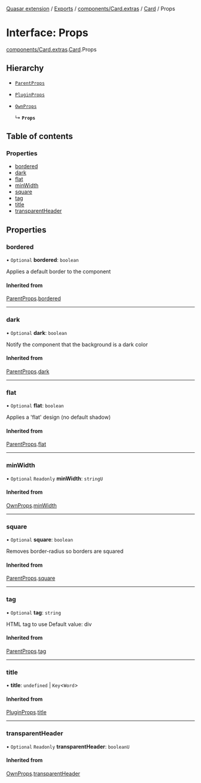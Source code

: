 [Quasar extension](../index.md) / [Exports](../modules.md) / [components/Card.extras](../modules/components_Card_extras.md) / [Card](../modules/components_Card_extras.Card.md) / Props

# Interface: Props

[components/Card.extras](../modules/components_Card_extras.md).[Card](../modules/components_Card_extras.Card.md).Props

## Hierarchy

- [`ParentProps`](components_Card_extras.Card.ParentProps.md)

- [`PluginProps`](components_Card_extras.Card.PluginProps.md)

- [`OwnProps`](components_Card_extras.Card.OwnProps.md)

  ↳ **`Props`**

## Table of contents

### Properties

- [bordered](components_Card_extras.Card.Props.md#bordered)
- [dark](components_Card_extras.Card.Props.md#dark)
- [flat](components_Card_extras.Card.Props.md#flat)
- [minWidth](components_Card_extras.Card.Props.md#minwidth)
- [square](components_Card_extras.Card.Props.md#square)
- [tag](components_Card_extras.Card.Props.md#tag)
- [title](components_Card_extras.Card.Props.md#title)
- [transparentHeader](components_Card_extras.Card.Props.md#transparentheader)

## Properties

### bordered

• `Optional` **bordered**: `boolean`

Applies a default border to the component

#### Inherited from

[ParentProps](components_Card_extras.Card.ParentProps.md).[bordered](components_Card_extras.Card.ParentProps.md#bordered)

___

### dark

• `Optional` **dark**: `boolean`

Notify the component that the background is a dark color

#### Inherited from

[ParentProps](components_Card_extras.Card.ParentProps.md).[dark](components_Card_extras.Card.ParentProps.md#dark)

___

### flat

• `Optional` **flat**: `boolean`

Applies a 'flat' design (no default shadow)

#### Inherited from

[ParentProps](components_Card_extras.Card.ParentProps.md).[flat](components_Card_extras.Card.ParentProps.md#flat)

___

### minWidth

• `Optional` `Readonly` **minWidth**: `stringU`

#### Inherited from

[OwnProps](components_Card_extras.Card.OwnProps.md).[minWidth](components_Card_extras.Card.OwnProps.md#minwidth)

___

### square

• `Optional` **square**: `boolean`

Removes border-radius so borders are squared

#### Inherited from

[ParentProps](components_Card_extras.Card.ParentProps.md).[square](components_Card_extras.Card.ParentProps.md#square)

___

### tag

• `Optional` **tag**: `string`

HTML tag to use
Default value: div

#### Inherited from

[ParentProps](components_Card_extras.Card.ParentProps.md).[tag](components_Card_extras.Card.ParentProps.md#tag)

___

### title

• **title**: `undefined` \| `Key`<`Word`\>

#### Inherited from

[PluginProps](components_Card_extras.Card.PluginProps.md).[title](components_Card_extras.Card.PluginProps.md#title)

___

### transparentHeader

• `Optional` `Readonly` **transparentHeader**: `booleanU`

#### Inherited from

[OwnProps](components_Card_extras.Card.OwnProps.md).[transparentHeader](components_Card_extras.Card.OwnProps.md#transparentheader)
